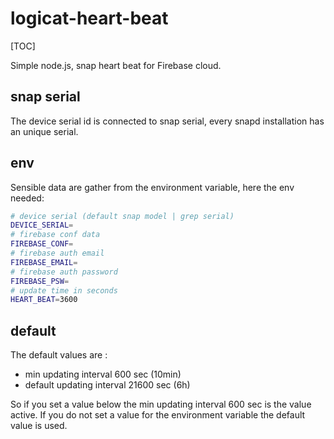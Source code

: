 logicat-heart-beat
==================
[TOC]

Simple node.js, snap heart beat for Firebase cloud. 

## snap serial 
The device serial id is connected to snap serial, every snapd installation has an unique serial. 

## env 
Sensible data are gather from the environment variable, here the env needed: 
```bash
# device serial (default snap model | grep serial)
DEVICE_SERIAL=
# firebase conf data 
FIREBASE_CONF= 
# firebase auth email 
FIREBASE_EMAIL= 
# firebase auth password 
FIREBASE_PSW=
# update time in seconds 
HEART_BEAT=3600
```

## default 
The default values are :

+ min updating interval 600 sec (10min)
+ default updating interval 21600 sec (6h)

So if you set a value below the min updating interval 600 sec is the value active. If you do not set a value for the environment variable the default value is used. 